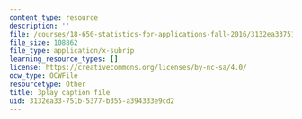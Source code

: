 ```yaml
---
content_type: resource
description: ''
file: /courses/18-650-statistics-for-applications-fall-2016/3132ea33751b5377b355a394333e9cd2_OYcdw5vOgIc.vtt
file_size: 108862
file_type: application/x-subrip
learning_resource_types: []
license: https://creativecommons.org/licenses/by-nc-sa/4.0/
ocw_type: OCWFile
resourcetype: Other
title: 3play caption file
uid: 3132ea33-751b-5377-b355-a394333e9cd2
---
```

